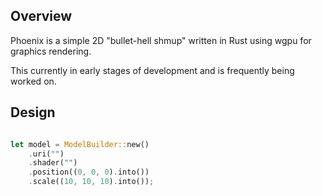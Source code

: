 ## Overview
Phoenix is a simple 2D "bullet-hell shmup" written in Rust using wgpu for graphics rendering.

This currently in early stages of development and is frequently being worked on.


## Design

```rust

let model = ModelBuilder::new()
    .uri("")
    .shader("")
    .position((0, 0, 0).into())
    .scale((10, 10, 10).into());


```